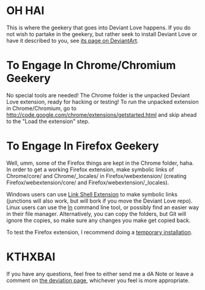 # OH HAI

This is where the geekery that goes into Deviant Love happens. If you do not wish to partake in the geekery, but rather seek to install Deviant Love or have it described to you, see [its page on DeviantArt](http://fav.me/d2my13o).

# To Engage In Chrome/Chromium Geekery

No special tools are needed! The Chrome folder is the unpacked Deviant Love extension, ready for hacking or testing! To run the unpacked extension in Chrome/Chromium, go to http://code.google.com/chrome/extensions/getstarted.html and skip ahead to the "Load the extension" step.

# To Engage In Firefox Geekery

Well, umm, some of the Firefox things are kept in the Chrome folder, haha. In order to get a working Firefox extension, make symbolic links of Chrome/core/ and Chrome/_locales/ in Firefox/webextension/ (creating Firefox/webextension/core/ and Firefox/webextension/_locales).

Windows users can use [Link Shell Extension](http://schinagl.priv.at/nt/hardlinkshellext/hardlinkshellext.html) to make symbolic links (junctions will also work, but will bork if you move the Deviant Love repo). Linux users can use the [ln](http://en.wikipedia.org/wiki/Ln_(Unix)) command line tool, or possibly find an easier way in their file manager. Alternatively, you can copy the folders, but Git will ignore the copies, so make sure any changes you make get copied back.

To test the Firefox extension, I recommend doing a [temporary installation](https://developer.mozilla.org/en-US/Add-ons/WebExtensions/Temporary_Installation_in_Firefox).

# KTHXBAI

If you have any questions, feel free to either send me a dA Note or leave a comment on [the deviation page](http://fav.me/d2my13o), whichever you feel is more appropriate.